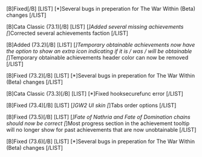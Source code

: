 [B]Fixed[/B]
[LIST]
[*]Several bugs in preperation for The War Within (Beta) changes
[/LIST]

[B]Cata Classic (73.1)[/B]
[LIST]
[*]Added several missing achievements
[*]Corrected several achievements faction
[/LIST]

[B]Added (73.2)[/B]
[LIST]
[*]Temporary obtainable achievements now have the option to show an extra icon indicating if it is / was / will be obtainable
[*]Temporary obtainable achievements header color can now be removed
[/LIST]

[B]Fixed (73.2)[/B]
[LIST]
[*]Several bugs in preperation for The War Within (Beta) changes
[/LIST]

[B]Cata Classic (73.3)[/B]
[LIST]
[*]Fixed hooksecurefunc error
[/LIST]

[B]Fixed (73.4)[/B]
[LIST]
[*]GW2 UI skin
[*]Tabs order options
[/LIST]

[B]Fixed (73.5)[/B]
[LIST]
[*]Fate of Nathria and Fate of Domination chains should now be correct
[*]Most progress section in the achievement tooltip will no longer show for past achievements that are now unobtainable
[/LIST]

[B]Fixed (73.6)[/B]
[LIST]
[*]Several bugs in preperation for The War Within (Beta) changes
[/LIST]